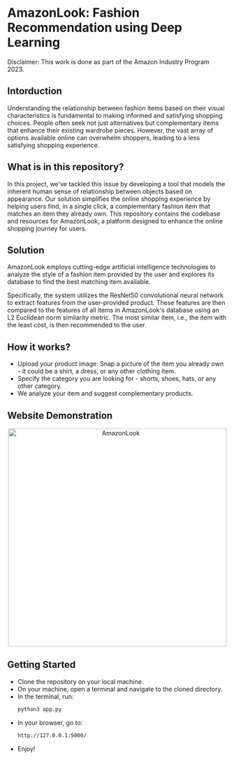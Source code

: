 # AmazonLook: Fashion Recommendation using Deep Learning

Disclaimer: This work is done as part of the Amazon Industry Program 2023.

## Intorduction

Understanding the relationship between fashion items based on their visual characteristics is fundamental to making informed and satisfying shopping choices. People often seek not just alternatives but complementary items that enhance their existing wardrobe pieces. However, the vast array of options available online can overwhelm shoppers, leading to a less satisfying shopping experience.

## What is in this repository?

In this project, we've tackled this issue by developing a tool that models the inherent human sense of relationship between objects based on appearance. Our solution simplifies the online shopping experience by helping users find, in a single click, a complementary fashion item that matches an item they already own. This repository contains the codebase and resources for AmazonLook, a platform designed to enhance the online shopping journey for users.

## Solution
AmazonLook employs cutting-edge artificial intelligence technologies to analyze the style of a fashion item provided by the user and explores its database to find the best matching item available.

Specifically, the system utilizes the ResNet50 convolutional neural network to extract features from the user-provided product. These features are then compared to the features of all items in AmazonLook's database using an L2 Euclidean norm similarity metric. The most similar item, i.e., the item with the least cost, is then recommended to the user.

## How it works?

- Upload your product image: Snap a picture
of the item you already own - it could be a shirt, a dress, or any other clothing item.
- Specify the category you are looking for - shorts, shoes, hats, or any other category.
- We analyze your item and suggest complementary products.

## Website Demonstration

<div style="text-align: center;">
  <img src="Readme_Files/demo_video.gif" alt="AmazonLook" width="500" loop="true"/></a>
</div>

## Getting Started

- Clone the repository on your local machine.
- On your machine, open a terminal and navigate to the cloned directory.
- In the terminal, run:
    ```bash
    python3 app.py
    ```
- In your browser, go to: 
    ```bash
    http://127.0.0.1:5000/
    ```
- Enjoy!